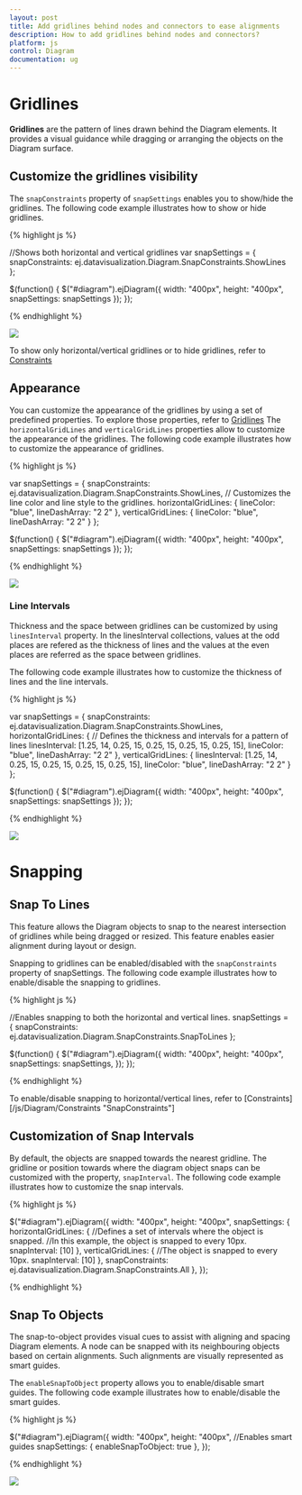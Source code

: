 ```yaml
---
layout: post
title: Add gridlines behind nodes and connectors to ease alignments
description: How to add gridlines behind nodes and connectors?
platform: js
control: Diagram
documentation: ug
---
```


# Gridlines

**Gridlines** are the pattern of lines drawn behind the Diagram elements. It provides a visual guidance while dragging or arranging the objects on the Diagram surface.

## Customize the gridlines visibility

The `snapConstraints` property of `snapSettings` enables you to show/hide the gridlines. The following code example illustrates how to show or hide gridlines.

{% highlight js %}

//Shows both horizontal and vertical gridlines
var snapSettings = {
	snapConstraints: ej.datavisualization.Diagram.SnapConstraints.ShowLines
};

$(function() {
	$("#diagram").ejDiagram({
		width: "400px",
		height: "400px",
		snapSettings: snapSettings
	});
});

{% endhighlight %}

![](/js/Diagram/Gridlines_images/Gridlines_img1.png)

To show only horizontal/vertical gridlines or to hide gridlines, refer to [Constraints](/js/Diagram/Constraints "snapConstraints")

## Appearance

You can customize the appearance of the gridlines by using a set of predefined properties. To explore those properties, refer to [Gridlines](/js/api/diagram "snapSettings:horizontalGridLines")
The `horizontalGridLines` and `verticalGridLines` properties allow to customize the appearance of the gridlines. The following code example illustrates how to customize the appearance of gridlines.

{% highlight js %}

var snapSettings = {
	snapConstraints: ej.datavisualization.Diagram.SnapConstraints.ShowLines,
	// Customizes the line color and line style to the gridlines.
	horizontalGridLines: {
		lineColor: "blue",
		lineDashArray: "2 2"
	},
	verticalGridLines: {
		lineColor: "blue",
		lineDashArray: "2 2"
	}
};

$(function() {
	$("#diagram").ejDiagram({
		width: "400px",
		height: "400px",
		snapSettings: snapSettings
	});
});

{% endhighlight %}

![](/js/Diagram/Gridlines_images/Gridlines_img4.png)

### Line Intervals

Thickness and the space between gridlines can be customized by using `linesInterval` property. In the linesInterval collections, values at the odd places are refered as the thickness of lines and the values at the even places are referred as the space between gridlines.

The following code example illustrates how to customize the thickness of lines and the line intervals.

{% highlight js %}

var snapSettings = {
	snapConstraints: ej.datavisualization.Diagram.SnapConstraints.ShowLines,
	horizontalGridLines: {
		// Defines the thickness and intervals for a pattern of lines
		linesInterval: [1.25, 14, 0.25, 15, 0.25, 15, 0.25, 15, 0.25, 15],
		lineColor: "blue",
		lineDashArray: "2 2"
	},
	verticalGridLines: {
		linesInterval: [1.25, 14, 0.25, 15, 0.25, 15, 0.25, 15, 0.25, 15],
		lineColor: "blue",
		lineDashArray: "2 2"
	}
};

$(function() {
	$("#diagram").ejDiagram({
		width: "400px",
		height: "400px",
		snapSettings: snapSettings
	});
});

{% endhighlight %}

![](/js/Diagram/Gridlines_images/Gridlines_img2.png)

# Snapping

## Snap To Lines

This feature allows the Diagram objects to snap to the nearest intersection of gridlines while being dragged or resized. This feature enables easier alignment during layout or design.

Snapping to gridlines can be enabled/disabled with the `snapConstraints` property of snapSettings. The following code example illustrates how to enable/disable the snapping to gridlines.

{% highlight js %}

//Enables snapping to both the horizontal and vertical lines.
snapSettings = {
	snapConstraints: ej.datavisualization.Diagram.SnapConstraints.SnapToLines
};

$(function() {
	$("#diagram").ejDiagram({
		width: "400px",
		height: "400px",
		snapSettings: snapSettings,
	});
});

{% endhighlight %}

To enable/disable snapping to horizontal/vertical lines, refer to [Constraints] [/js/Diagram/Constraints "SnapConstraints"]

## Customization of Snap Intervals

By default, the objects are snapped towards the nearest gridline. The gridline or position towards where the diagram object snaps can be customized with the property, `snapInterval`. The following code example illustrates how to customize the snap intervals.

{% highlight js %}

$("#diagram").ejDiagram({
	width: "400px",
	height: "400px",
	snapSettings: {
		horizontalGridLines: {
			//Defines a set of intervals where the object is snapped.
			//In this example, the object is snapped to every 10px.
			snapInterval: [10]
		},
		verticalGridLines: {
			//The object is snapped to every 10px.
			snapInterval: [10]
		},
		snapConstraints: ej.datavisualization.Diagram.SnapConstraints.All
	},
});

{% endhighlight %}

## Snap To Objects

The snap-to-object provides visual cues to assist with aligning and spacing Diagram elements. A node can be snapped with its neighbouring objects based on certain alignments. Such alignments are visually represented as smart guides.

The `enableSnapToObject` property allows you to enable/disable smart guides. The following code example illustrates how to enable/disable the smart guides.

{% highlight js %}

$("#diagram").ejDiagram({
	width: "400px",
	height: "400px",
	//Enables smart guides
	snapSettings: {
		enableSnapToObject: true
	},
});

{% endhighlight %}

![](/js/Diagram/Gridlines_images/Gridlines_img4.png)

